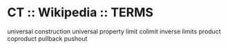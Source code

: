 # CT :: Wikipedia :: TERMS


universal construction
universal property
limit
colimit
inverse limits
product
coproduct
pullback
pushout
